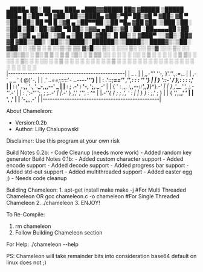  ▄████▄   ██░ ██  ▄▄▄       ███▄ ▄███▓▓█████  ██▓    ▓█████  ▒█████   ███▄    █ 
▒██▀ ▀█  ▓██░ ██▒▒████▄    ▓██▒▀█▀ ██▒▓█   ▀ ▓██▒    ▓█   ▀ ▒██▒  ██▒ ██ ▀█   █ 
▒▓█    ▄ ▒██▀▀██░▒██  ▀█▄  ▓██    ▓██░▒███   ▒██░    ▒███   ▒██░  ██▒▓██  ▀█ ██▒
▒▓▓▄ ▄██▒░▓█ ░██ ░██▄▄▄▄██ ▒██    ▒██ ▒▓█  ▄ ▒██░    ▒▓█  ▄ ▒██   ██░▓██▒  ▐▌██▒
▒ ▓███▀ ░░▓█▒░██▓ ▓█   ▓██▒▒██▒   ░██▒░▒████▒░██████▒░▒████▒░ ████▓▒░▒██░   ▓██░
░ ░▒ ▒  ░ ▒ ░░▒░▒ ▒▒   ▓▒█░░ ▒░   ░  ░░░ ▒░ ░░ ▒░▓  ░░░ ▒░ ░░ ▒░▒░▒░ ░ ▒░   ▒ ▒ 
  ░  ▒    ▒ ░▒░ ░  ▒   ▒▒ ░░  ░      ░ ░ ░  ░░ ░ ▒  ░ ░ ░  ░  ░ ▒ ▒░ ░ ░░   ░ ▒░
░         ░  ░░ ░  ░   ▒   ░      ░      ░     ░ ░      ░   ░ ░ ░ ▒     ░   ░ ░ 
░ ░       ░  ░  ░      ░  ░       ░      ░  ░    ░  ░   ░  ░    ░ ░           ░ 
░                                                                               
|------------------------------------------------|
|                      _       _._               |
|               _,,-''' ''-,_ }'._''.,_.=._      |
|            ,-'      _ _    '        (  @)'-,   |
|          ,'  _..==;;::_::'-     __..----'''}   |
|         :  .'::_;==''       ,'',: : : '' '}    |
|        }  '::-'            /   },: : : :_,'    |
|       :  :'     _..,,_    '., '._-,,,--\'    _ |
|      :  ;   .-'       :      '-, ';,__\.\_.-'  |
|     {   '  :    _,,,   :__,,--::',,}___}^}_.-' |
|     }        _,'__''',  ;_.-''_.-'             |
|    :      ,':-''  ';, ;  ;_..-'                |
|_.-' }    ,',' ,''',  : ^^                      |
|_.-''{    { ; ; ,', '  :                        |
|      }   } :  ;_,' ;  }                        |
|       {   ',',___,'   '                        |
|        ',           ,'                         |
|          '-,,__,,-'                            |
|------------------------------------------------|

About Chameleon:
- Version:0.2b
- Author: Lilly Chalupowski

Disclaimer: Use this program at your own risk

Build Notes 0.2b:
	- Code Cleanup (needs more work)
	- Added random key generator
Build Notes 0.1b:
	- Added custom character support
	- Added encode support
	- Added decode support
	- Added progress bar support
	- Added std-out support
	- Added multithreaded support
	- Added easter egg ;)
	- Needs code cleanup

Building Chameleon:
	1. apt-get install make
	   make -j #For Multi Threaded Chameleon
	   OR
	   gcc chameleon.c -o chameleon #For Single Threaded Chameleon
	2. ./chameleon
	3. ENJOY!

To Re-Compile: 
1. rm chameleon
2. Follow Building Chameleon section

For Help: ./chameleon --help

PS: Chameleon will take remainder bits into consideration base64 default on linux does not ;)
